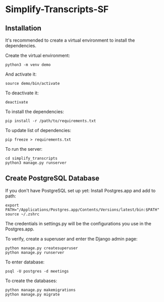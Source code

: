 # Simplify-Transcripts-SF

## Installation
It's recommended to create a virtual environment to install the dependencies.

Create the virtual environment:
```
python3 -m venv demo
```

And activate it:
```
source demo/bin/activate
```

To deactivate it:
```
deactivate
```

To install the dependencies:
```
pip install -r /path/to/requirements.txt
```

To update list of dependencies:
```
pip freeze > requirements.txt
```

To run the server:
```
cd simplify_transcripts
python3 manage.py runserver
```

## Create PostgreSQL Database
If you don't have PostgreSQL set up yet:
Install Postgres.app and add to path:
```
export PATH="/Applications/Postgres.app/Contents/Versions/latest/bin:$PATH"
source ~/.zshrc
```

The credentials in settings.py will be the configurations you use in the Postgres.app.

To verify, create a superuser and enter the Django admin page:
```
python manage.py createsuperuser
python manage.py runserver
```

To enter database:
```
psql -U postgres -d meetings
```

To create the databases:
```
python manage.py makemigrations
python manage.py migrate
```